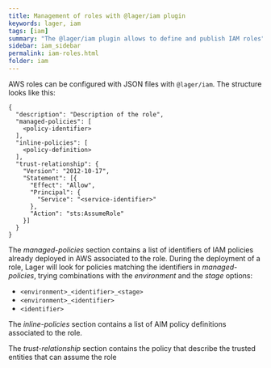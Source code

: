 ```yaml
---
title: Management of roles with @lager/iam plugin
keywords: lager, iam
tags: [iam]
summary: "The @lager/iam plugin allows to define and publish IAM roles"
sidebar: iam_sidebar
permalink: iam-roles.html
folder: iam
---
```


AWS roles can be configured with JSON files with `@lager/iam`. The structure looks like this:

```
{
  "description": "Description of the role",
  "managed-policies": [
    <policy-identifier>
  ],
  "inline-policies": [
    <policy-definition>
  ],
  "trust-relationship": {
    "Version": "2012-10-17",
    "Statement": [{
      "Effect": "Allow",
      "Principal": {
        "Service": "<service-identifier>"
      },
      "Action": "sts:AssumeRole"
    }]
  }
}
```

The *managed-policies* section contains a list of identifiers of IAM policies already deployed in AWS associated to the role. During the
deployment of a role, Lager will look for policies matching the identifiers in *managed-policies*, trying combinations with the *environment* and the *stage*
options:

*   `<environment>_<identifier>_<stage>`
*   `<environment>_<identifier>`
*   `<identifier>`

The *inline-policies* section contains a list of AIM policy definitions associated to the role.

The *trust-relationship* section contains the policy that describe the trusted entities that can assume the role
